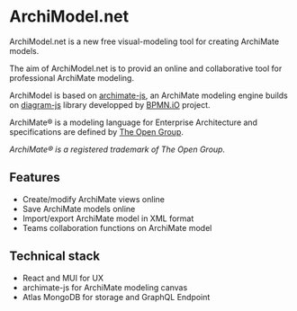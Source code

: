 # ArchiModel.net

ArchiModel.net is a new free visual-modeling tool for creating ArchiMate models.

The aim of ArchiModel.net is to provid an online and collaborative tool for professional ArchiMate modeling.

ArchiModel is based on [archimate-js](https://github.com/archimodel/archimate-js), an ArchiMate modeling engine builds on [diagram-js](https://github.com/bpmn-io/diagram-js) library developped by [BPMN.iO](https://bpmn.io) project.

ArchiMate® is a modeling language for Enterprise Architecture and specifications are defined by [The Open Group](https://www.opengroup.org/archimate-forum/archimate-overview).

*ArchiMate® is a registered trademark of The Open Group.*

## Features

* Create/modify ArchiMate views online
* Save ArchiMate models online
* Import/export ArchiMate model in XML format
* Teams collaboration functions on ArchiMate model

## Technical stack

* React and MUI for UX
* archimate-js for ArchiMate modeling canvas
* Atlas MongoDB for storage and GraphQL Endpoint
